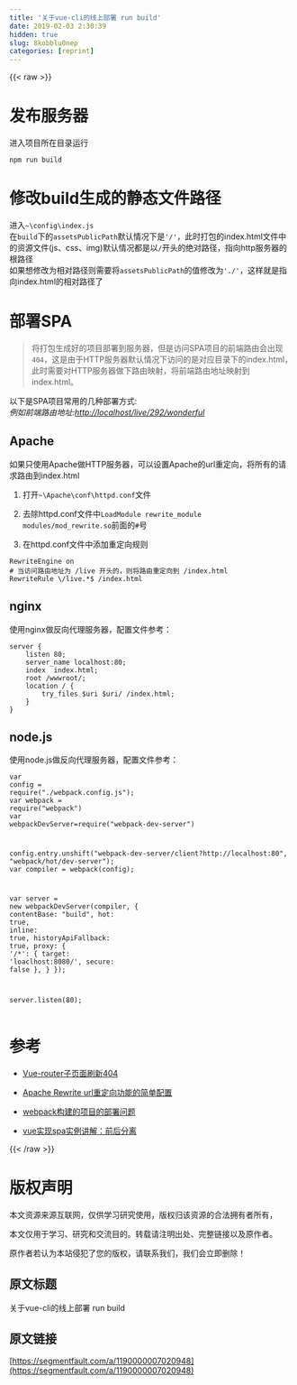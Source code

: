 ```yaml
---
title: '关于vue-cli的线上部署 run build' 
date: 2019-02-03 2:30:39
hidden: true
slug: 8kobblu0nep
categories: [reprint]
---
```


{{< raw >}}

                    
<h1 id="articleHeader0">发布服务器</h1>
<p>进入项目所在目录运行</p>
<div class="widget-codetool" style="display:none;">
      <div class="widget-codetool--inner">
      <span class="selectCode code-tool" data-toggle="tooltip" data-placement="top" title="" data-original-title="全选"></span>
      <span type="button" class="copyCode code-tool" data-toggle="tooltip" data-placement="top" data-clipboard-text="npm run build" title="" data-original-title="复制"></span>
      <span type="button" class="saveToNote code-tool" data-toggle="tooltip" data-placement="top" title="" data-original-title="放进笔记"></span>
      </div>
      </div><pre class="hljs dockerfile"><code style="word-break: break-word; white-space: initial;">npm <span class="hljs-keyword">run</span><span class="bash"> build</span></code></pre>
<h1 id="articleHeader1">修改build生成的静态文件路径</h1>
<p>进入<code>~\config\index.js</code><br>在<code>build</code>下的<code>assetsPublicPath</code>默认情况下是<code>'/'</code>，此时打包的index.html文件中的资源文件(js、css、img)默认情况都是以<code>/</code>开头的绝对路径，指向http服务器的根路径<br>如果想修改为相对路径则需要将<code>assetsPublicPath</code>的值修改为<code>'./'</code>，这样就是指向index.html的相对路径了</p>
<h1 id="articleHeader2">部署SPA</h1>
<blockquote><p>将打包生成好的项目部署到服务器，但是访问SPA项目的前端路由会出现<code>404</code>，这是由于HTTP服务器默认情况下访问的是对应目录下的index.html，此时需要对HTTP服务器做下路由映射，将前端路由地址映射到index.html。</p></blockquote>
<p>以下是SPA项目常用的几种部署方式:<br><em>例如前端路由地址:<a href="http://localhost/live/292/wonderful" rel="nofollow noreferrer" target="_blank">http://localhost/live/292/wonderful</a></em></p>
<h2 id="articleHeader3">Apache</h2>
<p>如果只使用Apache做HTTP服务器，可以设置Apache的url重定向，将所有的请求路由到index.html</p>
<ol>
<li><p>打开<code>~\Apache\conf\httpd.conf</code>文件</p></li>
<li><p>去除httpd.conf文件中<code>LoadModule rewrite_module modules/mod_rewrite.so</code>前面的<code>#</code>号</p></li>
<li><p>在httpd.conf文件中添加重定向规则</p></li>
</ol>
<div class="widget-codetool" style="display:none;">
      <div class="widget-codetool--inner">
      <span class="selectCode code-tool" data-toggle="tooltip" data-placement="top" title="" data-original-title="全选"></span>
      <span type="button" class="copyCode code-tool" data-toggle="tooltip" data-placement="top" data-clipboard-text="RewriteEngine on 
# 当访问路由地址为 /live 开头的，则将路由重定向到 /index.html
RewriteRule \/live.*$ /index.html" title="" data-original-title="复制"></span>
      <span type="button" class="saveToNote code-tool" data-toggle="tooltip" data-placement="top" title="" data-original-title="放进笔记"></span>
      </div>
      </div><pre class="hljs apache"><code><span class="hljs-attribute"><span class="hljs-nomarkup">RewriteEngine</span></span> <span class="hljs-literal">on</span> 
<span class="hljs-comment"># 当访问路由地址为 /live 开头的，则将路由重定向到 /index.html</span>
<span class="hljs-attribute"><span class="hljs-nomarkup">RewriteRule</span></span> \/live.*$ /index.html</code></pre>
<h2 id="articleHeader4">nginx</h2>
<p>使用nginx做反向代理服务器，配置文件参考：</p>
<div class="widget-codetool" style="display:none;">
      <div class="widget-codetool--inner">
      <span class="selectCode code-tool" data-toggle="tooltip" data-placement="top" title="" data-original-title="全选"></span>
      <span type="button" class="copyCode code-tool" data-toggle="tooltip" data-placement="top" data-clipboard-text="server {
    listen 80;
    server_name localhost:80;
    index  index.html;
    root /wwwroot/;
    location / {
        try_files $uri $uri/ /index.html;
    }
}" title="" data-original-title="复制"></span>
      <span type="button" class="saveToNote code-tool" data-toggle="tooltip" data-placement="top" title="" data-original-title="放进笔记"></span>
      </div>
      </div><pre class="hljs nginx"><code><span class="hljs-section">server</span> {
    <span class="hljs-attribute">listen</span> <span class="hljs-number">80</span>;
    <span class="hljs-attribute">server_name</span> localhost:<span class="hljs-number">80</span>;
    <span class="hljs-attribute">index</span>  index.html;
    <span class="hljs-attribute">root</span> /wwwroot/;
    <span class="hljs-attribute">location</span> / {
        <span class="hljs-attribute">try_files</span> <span class="hljs-variable">$uri</span> <span class="hljs-variable">$uri</span>/ /index.html;
    }
}</code></pre>
<h2 id="articleHeader5">node.js</h2>
<p>使用node.js做反向代理服务器，配置文件参考：</p>
<div class="widget-codetool" style="display:none;">
      <div class="widget-codetool--inner">
      <span class="selectCode code-tool" data-toggle="tooltip" data-placement="top" title="" data-original-title="全选"></span>
      <span type="button" class="copyCode code-tool" data-toggle="tooltip" data-placement="top" data-clipboard-text="var config = require(&quot;./webpack.config.js&quot;);
var webpack = require(&quot;webpack&quot;)
var webpackDevServer=require(&quot;webpack-dev-server&quot;)

config.entry.unshift(&quot;webpack-dev-server/client?http://localhost:80&quot;, &quot;webpack/hot/dev-server&quot;);
var compiler = webpack(config);

var server = new webpackDevServer(compiler, {
  contentBase: &quot;build&quot;,
  hot: true,
  inline: true,
  historyApiFallback: true,
  proxy: {
        '/*': {
            target: 'loaclhost:8080/',
            secure: false
        },
    }
});

server.listen(80);" title="" data-original-title="复制"></span>
      <span type="button" class="saveToNote code-tool" data-toggle="tooltip" data-placement="top" title="" data-original-title="放进笔记"></span>
      </div>
      </div><pre class="hljs lasso"><code><span class="hljs-built_in">var</span> config = <span class="hljs-keyword">require</span>(<span class="hljs-string">"./webpack.config.js"</span>);
<span class="hljs-built_in">var</span> webpack = <span class="hljs-keyword">require</span>(<span class="hljs-string">"webpack"</span>)
<span class="hljs-built_in">var</span> webpackDevServer=<span class="hljs-keyword">require</span>(<span class="hljs-string">"webpack-dev-server"</span>)

config.entry.unshift(<span class="hljs-string">"webpack-dev-server/client?http://localhost:80"</span>, <span class="hljs-string">"webpack/hot/dev-server"</span>);
<span class="hljs-built_in">var</span> compiler = webpack(config);

<span class="hljs-built_in">var</span> server = <span class="hljs-literal">new</span> webpackDevServer(compiler, {
  contentBase: <span class="hljs-string">"build"</span>,
  hot: <span class="hljs-literal">true</span>,
  <span class="hljs-keyword">inline</span>: <span class="hljs-literal">true</span>,
  historyApiFallback: <span class="hljs-literal">true</span>,
  proxy: {
        <span class="hljs-string">'/*'</span>: {
            target: <span class="hljs-string">'loaclhost:8080/'</span>,
            secure: <span class="hljs-literal">false</span>
        },
    }
});

server.listen(<span class="hljs-number">80</span>);</code></pre>
<h1 id="articleHeader6">参考</h1>
<ul>
<li><p><a href="http://forum.vuejs.org/topic/215/vue-router" rel="nofollow noreferrer" target="_blank">Vue-router子页面刷新404</a></p></li>
<li><p><a href="http://www.jb51.net/article/24435.htm" rel="nofollow noreferrer" target="_blank">Apache Rewrite url重定向功能的简单配置</a></p></li>
<li><p><a href="https://segmentfault.com/q/1010000006757292">webpack构建的项目的部署问题</a></p></li>
<li><p><a href="http://www.jianshu.com/p/32259952a5a8" rel="nofollow noreferrer" target="_blank">vue实现spa实例讲解：前后分离</a></p></li>
</ul>

                
{{< /raw >}}

# 版权声明
本文资源来源互联网，仅供学习研究使用，版权归该资源的合法拥有者所有，

本文仅用于学习、研究和交流目的。转载请注明出处、完整链接以及原作者。

原作者若认为本站侵犯了您的版权，请联系我们，我们会立即删除！

## 原文标题
关于vue-cli的线上部署 run build

## 原文链接
[https://segmentfault.com/a/1190000007020948](https://segmentfault.com/a/1190000007020948)

